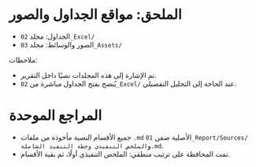 # الملحق: مواقع الجداول والصور

- الجداول: مجلد `02_Excel/`
- الصور والوسائط: مجلد `03_Assets/`

ملاحظات:
- تم الإشارة إلى هذه المجلدات نصيًا داخل التقرير.
- يُنصح بفتح الجداول مباشرة من `02_Excel/` عند الحاجة إلى التحليل التفصيلي.

# المراجع الموحدة

- جميع الأقسام النصية مأخوذة من ملفات `.md` الأصلية ضمن `01_Report/Sources/` و`الملخص التنفيذي وخطة التنفيذ الشاملة.md`.
- تمت المحافظة على ترتيب منطقي: الملخص التنفيذي أولًا، ثم بقية الأقسام.
